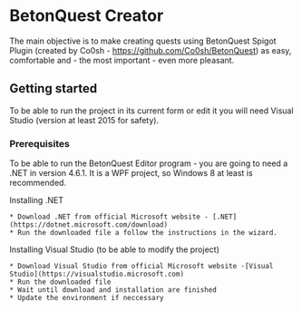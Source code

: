 # BetonQuest Creator
The main objective is to make creating quests using BetonQuest Spigot Plugin (created by Co0sh - https://github.com/Co0sh/BetonQuest)
as easy, comfortable and - the most important - even more pleasant.

## Getting started
To be able to run the project in its current form or edit it you will need Visual Studio (version at least 2015 for safety).

### Prerequisites
To be able to run the BetonQuest Editor program - you are going to need a .NET in version 4.6.1.
It is a WPF project, so Windows 8 at least is recommended.

Installing .NET
```
* Download .NET from official Microsoft website - [.NET](https://dotnet.microsoft.com/download)
* Run the downloaded file a follow the instructions in the wizard.
```

Installing Visual Studio (to be able to modify the project)
```
* Download Visual Studio from official Microsoft website -[Visual Studio](https://visualstudio.microsoft.com) 
* Run the downloaded file
* Wait until download and installation are finished
* Update the environment if neccessary
```
